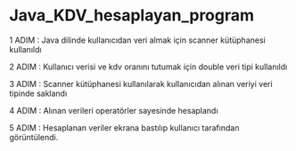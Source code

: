 # Java_KDV_hesaplayan_program

1 ADIM : Java dilinde kullanıcıdan veri almak için scanner kütüphanesi kullanıldı 

2 ADIM : Kullanıcı verisi ve kdv oranını tutumak için double veri tipi kullanıldı 

3 ADIM : Scanner kütüphanesi kullanılarak kullanıcıdan alınan veriyi veri tipinde saklandı 

4 ADIM : Alınan verileri operatörler sayesinde hesaplandı 

5 ADIM : Hesaplanan veriler ekrana bastılıp kullanıcı tarafından görüntülendi. 